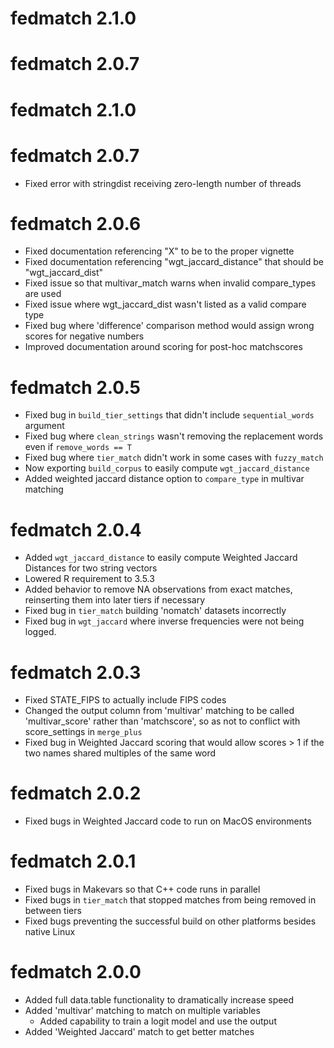 # fedmatch 2.1.0

# fedmatch 2.0.7

# fedmatch 2.1.0

# fedmatch 2.0.7
- Fixed error with stringdist receiving zero-length number of threads

# fedmatch 2.0.6
- Fixed documentation referencing "X" to be to the proper vignette
- Fixed documentation referencing "wgt_jaccard_distance" that should be "wgt_jaccard_dist"
- Fixed issue so that multivar_match warns when invalid compare_types are used
- Fixed issue where wgt_jaccard_dist wasn't listed as a valid compare type
- Fixed bug where 'difference' comparison method would assign wrong scores for negative numbers
- Improved documentation around scoring for post-hoc matchscores


# fedmatch 2.0.5
- Fixed bug in `build_tier_settings` that didn't include `sequential_words` argument
- Fixed bug where `clean_strings` wasn't removing the replacement words even if `remove_words == T`
- Fixed bug where `tier_match` didn't work in some cases with `fuzzy_match`
- Now exporting `build_corpus` to easily compute `wgt_jaccard_distance`
- Added weighted jaccard distance option to `compare_type` in multivar matching

# fedmatch 2.0.4
- Added `wgt_jaccard_distance` to easily compute Weighted Jaccard Distances for two string vectors
- Lowered R requirement to 3.5.3
- Added behavior to remove NA observations from exact matches, reinserting them into later tiers if necessary
- Fixed bug in `tier_match` building 'nomatch' datasets incorrectly
- Fixed bug in `wgt_jaccard` where inverse frequencies were not being logged.

# fedmatch 2.0.3

- Fixed STATE_FIPS to actually include FIPS codes
- Changed the output column from 'multivar' matching to be called 'multivar_score' rather than 'matchscore', so as not to conflict with score_settings in `merge_plus`
- Fixed bug in Weighted Jaccard scoring that would allow scores > 1 if the two names shared multiples of the same word


# fedmatch 2.0.2

- Fixed bugs in Weighted Jaccard code to run on MacOS environments

# fedmatch 2.0.1

- Fixed bugs in Makevars so that C++ code runs in parallel
- Fixed bugs in `tier_match` that stopped matches from being removed in between tiers
- Fixed bugs preventing the successful build on other platforms besides native Linux

# fedmatch 2.0.0

- Added full data.table functionality to dramatically increase speed
- Added 'multivar' matching to match on multiple variables
  - Added capability to train a logit model and use the output
- Added 'Weighted Jaccard' match to get better matches
